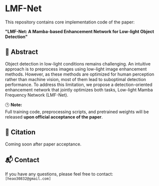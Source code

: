 # LMF-Net

This repository contains core implementation code of the paper:

**"LMF-Net: A Mamba-based Enhancement Network for Low-light Object Detection"**

## 📌 Abstract

Object detection in low-light conditions remains challenging. An intuitive approach is to preprocess images using low-light image enhancement methods. However, as these methods are optimized for human perception rather than machine vision, most of them lead to suboptimal detection performance. To address this limitation, we propose a detection-oriented enhancement network that jointly optimizes both tasks, Low-light Mamba Frequency Network (LMF-Net).

🕒 **Note:**  
Full training code, preprocessing scripts, and pretrained weights will be released **upon official acceptance of the paper**.

## 📄 Citation

Coming soon after paper acceptance.

## 📬 Contact

If you have any questions, please feel free to contact:  
`[heao30832@gmail.com]`

